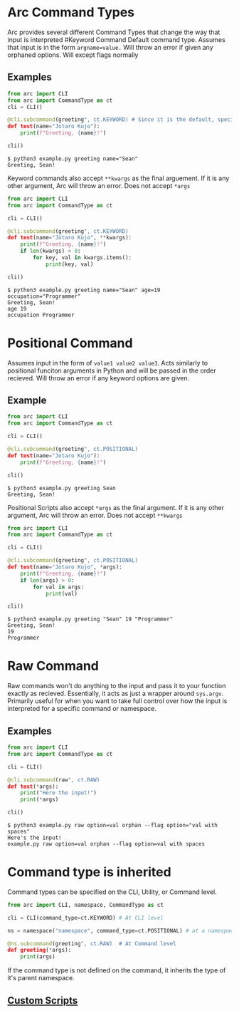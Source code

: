 # Arc Command Types
Arc provides several different Command Types that change the way that input is interpreted
#Keyword Command
Default command type. Assumes that input is in the form `argname=value.` Will throw an error if
given any orphaned options. Will except flags normally
## Examples

```python
from arc import CLI
from arc import CommandType as ct
cli = CLI()

@cli.subcommand(greeting", ct.KEYWORD) # Since it is the default, specifying here is optional
def test(name="Jotaro Kujo"):
    print(f"Greeting, {name}!")

cli()
```
```out
$ python3 example.py greeting name="Sean"
Greeting, Sean!
```
Keyword commands also accept `**kwargs` as the final arguement. If it is any other argument, Arc will throw an error. Does not accept `*args`
```python
from arc import CLI
from arc import CommandType as ct

cli = CLI()

@cli.subcommand(greeting", ct.KEYWORD)
def test(name="Jotaro Kujo", **kwargs):
    print(f"Greeting, {name}!")
    if len(kwargs) > 0:
        for key, val in kwargs.items():
            print(key, val)

cli()
```
```out
$ python3 example.py greeting name="Sean" age=19 occupation="Programmer"
Greeting, Sean!
age 19
occupation Programmer
```

# Positional Command
Assumes input in the form of `value1 value2 value3`. Acts similarly to positional funciton arguments in Python and will be passed in the order recieved. Will throw an error if any keyword options are given.

## Example
```python
from arc import CLI
from arc import CommandType as ct

cli = CLI()

@cli.subcommand(greeting", ct.POSITIONAL)
def test(name="Jotaro Kujo"):
    print(f"Greeting, {name}!")

cli()
```
```out
$ python3 example.py greeting Sean
Greeting, Sean!
```
Positional Scripts also accept `*args` as the final argument. If it is any other argument, Arc will throw an error. Does not accept `**kwargs`
```python
from arc import CLI
from arc import CommandType as ct

cli = CLI()

@cli.subcommand(greeting", ct.POSITIONAL)
def test(name="Jotaro Kujo", *args):
    print(f"Greeting, {name}!")
    if len(args) > 0:
        for val in args:
            print(val)

cli()
```
```out
$ python3 example.py greeting "Sean" 19 "Programmer"
Greeting, Sean!
19
Programmer
```
# Raw Command
Raw commands won't do anything to the input and pass it to your function exactly as recieved. Essentially, it acts as just a wrapper around `sys.argv`. Primarily useful for when you want to take full control over how the input is interpreted for a specific command or namespace.
## Examples
```python
from arc import CLI
from arc import CommandType as ct

cli = CLI()

@cli.subcommand(raw", ct.RAW)
def test(*args):
    print("Here the input!")
    print(*args)

cli()
```
```
$ python3 example.py raw option=val orphan --flag option="val with spaces"
Here's the input!
example.py raw option=val orphan --flag option=val with spaces
```


# Command type is inherited
Command types can be specified on the CLI, Utility, or Command level.
```py x
from arc import CLI, namespace, CommandType as ct

cli = CLI(command_type=ct.KEYWORD) # At CLI level

ns = namespace("namespace", command_type=ct.POSITIONAL) # at a namespace level

@ns.subcommand(greeting", ct.RAW)  # At Command level
def greeting(*args):
    print(args)
```
If the command type is not defined on the command, it inherits the type of it's parent namespace. 


## [Custom Scripts](./custom_command_type.md)

